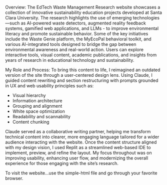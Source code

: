 Overview:
The EdTech Waste Management Research website showcases a collection of innovative sustainability education projects developed at Santa Clara University. The research highlights the use of emerging technologies—such as AI-powered waste detectors, augmented reality feedback systems, gamified web applications, and LLMs - to improve environmental literacy and promote sustainable behavior.
Some of the key initiatives include the Waste Genie platform, the MyEcoPal behavioral toolkit, and various AI-integrated tools designed to bridge the gap between environmental awareness and real-world action. Users can explore interactive tools, visual content, academic publications, and insights from years of research in educational technology and sustainability.

My Role and Process:
To bring this content to life, I reimagined an outdated version of the site through a user-centered design lens. Using Claude, I guided content rewriting and section restructuring with prompts grounded in UX and web usability principles such as:
- Visual hierarchy
- Information architecture
- Grouping and alignment
- White space optimization
- Readability and scannability
- Content chunking

Claude served as a collaborative writing partner, helping me transform technical content into clearer, more engaging language tailored for a wider audience interacting with the website. Once the content structure aligned with my design vision, I used Replit as a streamlined web-based IDE to implement, preview, and refine the layout. My focus throughout was on improving usability, enhancing user flow, and modernizing the overall experience for those engaging with the site’s research.

To visit the website...use the simple-html file and go through your favorite browser. 
